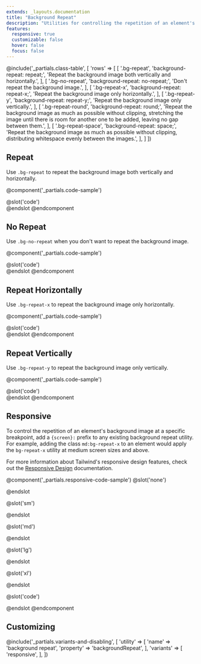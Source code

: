 ```yaml
---
extends: _layouts.documentation
title: "Background Repeat"
description: "Utilities for controlling the repetition of an element's background image."
features:
  responsive: true
  customizable: false
  hover: false
  focus: false
---
```


@include('_partials.class-table', [
  'rows' => [
    [
      '.bg-repeat',
      'background-repeat: repeat;',
      'Repeat the background image both vertically and horizontally.',
    ],
    [
      '.bg-no-repeat',
      'background-repeat: no-repeat;',
      'Don\'t repeat the background image.',
    ],
    [
      '.bg-repeat-x',
      'background-repeat: repeat-x;',
      'Repeat the background image only horizontally.',
    ],
    [
      '.bg-repeat-y',
      'background-repeat: repeat-y;',
      'Repeat the background image only vertically.',
    ],
    [
      '.bg-repeat-round',
      'background-repeat: round;',
      'Repeat the background image as much as possible without clipping, stretching the image until there is room for another one to be added, leaving no gap between them.',
    ],
    [
      '.bg-repeat-space',
      'background-repeat: space;',
      'Repeat the background image as much as possible without clipping, distributing whitespace evenly between the images.',
    ],
  ]
])

## Repeat

Use `.bg-repeat` to repeat the background image both vertically and horizontally.

@component('_partials.code-sample')
<div class="w-full bg-grey-400 h-48 bg-centre bg-repeat" style="background-image:url('https://images.unsplash.com/photo-1459262838948-3e2de6c1ec80?ixlib=rb-1.2.1&ixid=eyJhcHBfaWQiOjEyMDd9&auto=format&fit=crop&w=128&q=80');">
</div>
@slot('code')
<div class="bg-repeat bg-centre ..." style="background-image: url(...)"></div>
@endslot
@endcomponent

## No Repeat

Use `.bg-no-repeat` when you don't want to repeat the background image.

@component('_partials.code-sample')
<div class="w-full bg-grey-400 h-48 bg-centre bg-no-repeat" style="background-image:url('https://images.unsplash.com/photo-1459262838948-3e2de6c1ec80?ixlib=rb-1.2.1&ixid=eyJhcHBfaWQiOjEyMDd9&auto=format&fit=crop&w=128&q=80');">
</div>
@slot('code')
<div class="bg-no-repeat bg-centre ..." style="background-image: url(...)"></div>
@endslot
@endcomponent

## Repeat Horizontally

Use `.bg-repeat-x` to repeat the background image only horizontally.

@component('_partials.code-sample')
<div class="w-full bg-grey-400 h-48 bg-centre bg-repeat-x" style="background-image:url('https://images.unsplash.com/photo-1459262838948-3e2de6c1ec80?ixlib=rb-1.2.1&ixid=eyJhcHBfaWQiOjEyMDd9&auto=format&fit=crop&w=128&q=80');">
</div>
@slot('code')
<div class="bg-repeat-x bg-centre ..." style="background-image: url(...)"></div>
@endslot
@endcomponent

## Repeat Vertically

Use `.bg-repeat-y` to repeat the background image only vertically.

@component('_partials.code-sample')
<div class="w-full bg-grey-400 h-48 bg-centre bg-repeat-y" style="background-image:url('https://images.unsplash.com/photo-1459262838948-3e2de6c1ec80?ixlib=rb-1.2.1&ixid=eyJhcHBfaWQiOjEyMDd9&auto=format&fit=crop&w=128&q=80');">
</div>
@slot('code')
<div class="bg-repeat-y bg-centre ..." style="background-image: url(...)"></div>
@endslot
@endcomponent

## Responsive

To control the repetition of an element's background image at a specific breakpoint, add a `{screen}:` prefix to any existing background repeat utility. For example, adding the class `md:bg-repeat-x` to an element would apply the `bg-repeat-x` utility at medium screen sizes and above.

For more information about Tailwind's responsive design features, check out the [Responsive Design](/docs/responsive-design) documentation.

@component('_partials.responsive-code-sample')
@slot('none')
<div class="w-full bg-grey-400 h-48 bg-centre bg-repeat" style="background-image:url('https://images.unsplash.com/photo-1459262838948-3e2de6c1ec80?ixlib=rb-1.2.1&ixid=eyJhcHBfaWQiOjEyMDd9&auto=format&fit=crop&w=128&q=80');">
</div>
@endslot

@slot('sm')
<div class="w-full bg-grey-400 h-48 bg-centre bg-no-repeat" style="background-image:url('https://images.unsplash.com/photo-1459262838948-3e2de6c1ec80?ixlib=rb-1.2.1&ixid=eyJhcHBfaWQiOjEyMDd9&auto=format&fit=crop&w=128&q=80');">
</div>
@endslot

@slot('md')
<div class="w-full bg-grey-400 h-48 bg-centre bg-repeat-x" style="background-image:url('https://images.unsplash.com/photo-1459262838948-3e2de6c1ec80?ixlib=rb-1.2.1&ixid=eyJhcHBfaWQiOjEyMDd9&auto=format&fit=crop&w=128&q=80');">
</div>
@endslot

@slot('lg')
<div class="w-full bg-grey-400 h-48 bg-centre bg-repeat-y" style="background-image:url('https://images.unsplash.com/photo-1459262838948-3e2de6c1ec80?ixlib=rb-1.2.1&ixid=eyJhcHBfaWQiOjEyMDd9&auto=format&fit=crop&w=128&q=80');">
</div>
@endslot

@slot('xl')
<div class="w-full bg-grey-400 h-48 bg-centre bg-no-repeat" style="background-image:url('https://images.unsplash.com/photo-1459262838948-3e2de6c1ec80?ixlib=rb-1.2.1&ixid=eyJhcHBfaWQiOjEyMDd9&auto=format&fit=crop&w=128&q=80');">
</div>
@endslot

@slot('code')
<div class="none:bg-repeat sm:bg-no-repeat md:bg-repeat-x lg:bg-repeat-y xl:bg-no-repeat ..." style="background-image: url(...)"></div>
@endslot
@endcomponent


## Customizing

@include('_partials.variants-and-disabling', [
    'utility' => [
        'name' => 'background repeat',
        'property' => 'backgroundRepeat',
    ],
    'variants' => [
        'responsive',
    ],
])

